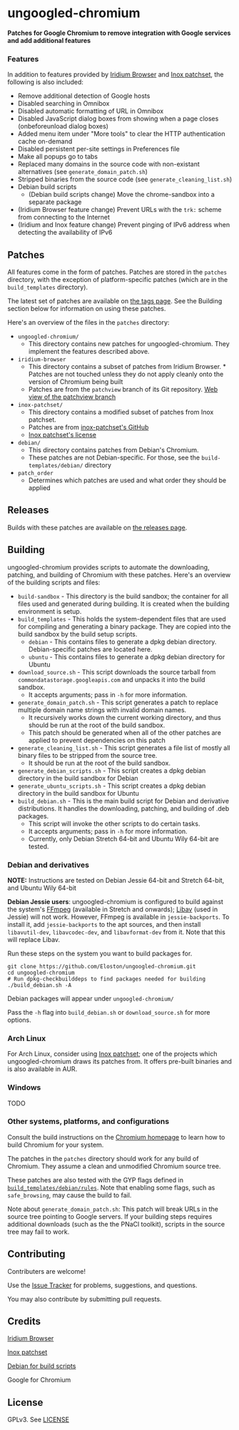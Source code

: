 # ungoogled-chromium
**Patches for Google Chromium to remove integration with Google services and add additional features**

### Features

In addition to features provided by [Iridium Browser](https://iridiumbrowser.de/) and [Inox patchset](https://github.com/gcarq/inox-patchset), the following is also included:
* Remove additional detection of Google hosts
* Disabled searching in Omnibox
* Disabled automatic formatting of URL in Omnibox
* Disabled JavaScript dialog boxes from showing when a page closes (onbeforeunload dialog boxes)
* Added menu item under "More tools" to clear the HTTP authentication cache on-demand
* Disabled persistent per-site settings in Preferences file
* Make all popups go to tabs
* Replaced many domains in the source code with non-existant alternatives (see `generate_domain_patch.sh`)
* Stripped binaries from the source code (see `generate_cleaning_list.sh`)
* Debian build scripts
  * (Debian build scripts change) Move the chrome-sandbox into a separate package
* (Iridium Browser feature change) Prevent URLs with the `trk:` scheme from connecting to the Internet
* (Iridium and Inox feature change) Prevent pinging of IPv6 address when detecting the availability of IPv6

## Patches

All features come in the form of patches. Patches are stored in the `patches` directory, with the exception of platform-specific patches (which are in the `build_templates` directory).

The latest set of patches are available on [the tags page](https://github.com/Eloston/ungoogled-chromium/tags). See the Building section below for information on using these patches.

Here's an overview of the files in the `patches` directory:
* `ungoogled-chromium/`
  * This directory contains new patches for ungoogled-chromium. They implement the features described above.
* `iridium-browser`
  * This directory contains a subset of patches from Iridium Browser.
        * Patches are not touched unless they do not apply cleanly onto the version of Chromium being built
  * Patches are from the `patchview` branch of its Git repository. [Web view of the patchview branch](https://git.iridiumbrowser.de/cgit.cgi/iridium-browser/?h=patchview)
* `inox-patchset/`
  * This directory contains a modified subset of patches from Inox patchset.
  * Patches are from [inox-patchset's GitHub](https://github.com/gcarq/inox-patchset)
  * [Inox patchset's license](https://github.com/gcarq/inox-patchset/blob/master/LICENSE)
* `debian/`
  * This directory contains patches from Debian's Chromium.
  * These patches are not Debian-specific. For those, see the `build-templates/debian/` directory
* `patch_order`
  * Determines which patches are used and what order they should be applied

## Releases

Builds with these patches are available on [the releases page](https://github.com/Eloston/ungoogled-chromium/releases).

## Building

ungoogled-chromium provides scripts to automate the downloading, patching, and building of Chromium with these patches. Here's an overview of the building scripts and files:
* `build-sandbox` - This directory is the build sandbox; the container for all files used and generated during building. It is created when the building environment is setup.
* `build_templates` - This holds the system-dependent files that are used for compiling and generating a binary package. They are copied into the build sandbox by the build setup scripts.
  * `debian` - This contains files to generate a dpkg debian directory. Debian-specific patches are located here.
  * `ubuntu` - This contains files to generate a dpkg debian directory for Ubuntu
* `download_source.sh` - This script downloads the source tarball from `commondatastorage.googleapis.com` and unpacks it into the build sandbox.
  * It accepts arguments; pass in `-h` for more information.
* `generate_domain_patch.sh` - This script generates a patch to replace multiple domain name strings with invalid domain names.
  * It recursively works down the current working directory, and thus should be run at the root of the build sandbox.
  * This patch should be generated when all of the other patches are applied to prevent dependencies on this patch
* `generate_cleaning_list.sh` - This script generates a file list of mostly all binary files to be stripped from the source tree.
  * It should be run at the root of the build sandbox.
* `generate_debian_scripts.sh` - This script creates a dpkg debian directory in the build sandbox for Debian
* `generate_ubuntu_scripts.sh` - This script creates a dpkg debian directory in the build sandbox for Ubuntu
* `build_debian.sh` - This is the main build script for Debian and derivative distributions. It handles the downloading, patching, and building of .deb packages.
  * This script will invoke the other scripts to do certain tasks.
  * It accepts arguments; pass in `-h` for more information.
  * Currently, only Debian Stretch 64-bit and Ubuntu Wily 64-bit are tested.

### Debian and derivatives
**NOTE:** Instructions are tested on Debian Jessie 64-bit and Stretch 64-bit, and Ubuntu Wily 64-bit

**Debian Jessie users**: ungoogled-chromium is configured to build against the system's [FFmpeg](https://www.ffmpeg.org/) (available in Stretch and onwards); [Libav](http://libav.org) (used in Jessie) will not work. However, FFmpeg is available in `jessie-backports`. To install it, add `jessie-backports` to the apt sources, and then install `libavutil-dev`, `libavcodec-dev`, and `libavformat-dev` from it. Note that this will replace Libav.

Run these steps on the system you want to build packages for.

    git clone https://github.com/Eloston/ungoogled-chromium.git
    cd ungoogled-chromium
    # Run dpkg-checkbuilddeps to find packages needed for building
    ./build_debian.sh -A

Debian packages will appear under `ungoogled-chromium/`

Pass the `-h` flag into `build_debian.sh` or `download_source.sh` for more options.

### Arch Linux

For Arch Linux, consider using [Inox patchset](https://github.com/gcarq/inox-patchset); one of the projects which ungoogled-chromium draws its patches from. It offers pre-built binaries and is also available in AUR.

### Windows

TODO

### Other systems, platforms, and configurations

Consult the build instructions on the [Chromium homepage](http://www.chromium.org/Home) to learn how to build Chromium for your system.

The patches in the `patches` directory should work for any build of Chromium. They assume a clean and unmodified Chromium source tree.

These patches are also tested with the GYP flags defined in [`build_templates/debian/rules`](build_templates/debian/rules). Note that enabling some flags, such as `safe_browsing`, may cause the build to fail.

Note about `generate_domain_patch.sh`: This patch will break URLs in the source tree pointing to Google servers. If your building steps requires additional downloads (such as the the PNaCl toolkit), scripts in the source tree may fail to work.

## Contributing

Contributers are welcome!

Use the [Issue Tracker](/Eloston/ungoogled-chromium/issues) for problems, suggestions, and questions.

You may also contribute by submitting pull requests.

## Credits

[Iridium Browser](https://iridiumbrowser.de/)

[Inox patchset](https://github.com/gcarq/inox-patchset)

[Debian for build scripts](https://tracker.debian.org/pkg/chromium-browser)

Google for Chromium

## License

GPLv3. See [LICENSE](LICENSE)
